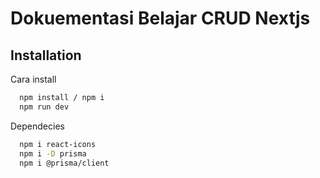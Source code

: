 
# Dokuementasi Belajar CRUD Nextjs




## Installation

Cara install

```bash
  npm install / npm i
  npm run dev
```

Dependecies

```bash
  npm i react-icons
  npm i -D prisma
  npm i @prisma/client
```